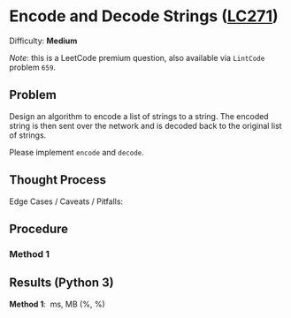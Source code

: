 # Encode and Decode Strings ([LC271](https://www.lintcode.com/problem/659/))
Difficulty: **Medium**

*Note*: this is a LeetCode premium question, also available via `LintCode` problem `659`.

## Problem

Design an algorithm to encode a list of strings to a string. The encoded string is then sent over the network and is decoded back to the original list of strings.

Please implement `encode` and `decode`.

## Thought Process

Edge Cases / Caveats / Pitfalls:

## Procedure

### Method 1

## Results (Python 3)

**Method 1**:  ms, MB (%, %)
